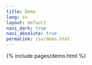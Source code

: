 ```yaml
---
title: Demo
lang: sv
layout: default
navi_dark: true
navi_absolute: true
permalink: /sv/demo.html
---
```


{% include pages/demo.html %}
